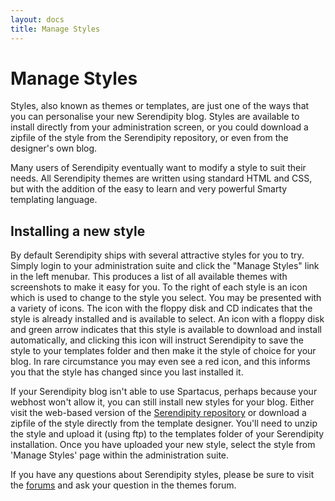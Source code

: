 ```yaml
---
layout: docs
title: Manage Styles
---
```


# Manage Styles

Styles, also known as themes or templates, are just one of the ways that you can personalise your new Serendipity blog. Styles are available to install directly from your administration screen, or you could download a zipfile of the style from the Serendipity repository, or even from the designer's own blog.

Many users of Serendipity eventually want to modify a style to suit their needs. All Serendipity themes are written using standard HTML and CSS, but with the addition of the easy to learn and very powerful Smarty templating language.

## Installing a new style

By default Serendipity ships with several attractive styles for you to try. Simply login to your administration suite and click the "Manage Styles" link in the left menubar. This produces a list of all available themes with screenshots to make it easy for you. To the right of each style is an icon which is used to change to the style you select. You may be presented with a variety of icons. The icon with the floppy disk and CD indicates that the style is already installed and is available to select. An icon with a floppy disk and green arrow indicates that this style is available to download and install automatically, and clicking this icon will instruct Serendipity to save the style to your templates folder and then make it the style of choice for your blog. In rare circumstance you may even see a red icon, and this informs you that the style has changed since you last installed it.

If your Serendipity blog isn't able to use Spartacus, perhaps because your webhost won't allow it, you can still install new styles for your blog. Either visit the web-based version of the [Serendipity repository](http://spartacus.s9y.org) or download a zipfile of the style directly from the template designer. You'll need to unzip the style and upload it (using ftp) to the templates folder of your Serendipity installation. Once you have uploaded your new style, select the style from 'Manage Styles' page within the administration suite.

If you have any questions about Serendipity styles, please be sure to visit the [forums](http://board.s9y.org/) and ask your question in the themes forum.